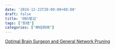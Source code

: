 ```yaml
---
date: '2024-12-23T20:00:00+08:00'
draft: false
title: 'OBS笔记'
tags: ["剪枝"]
categories: ["神经网络"]
---
```


[Optimal Brain Surgeon and General Network Pruning](https://xves6ft58q.feishu.cn/docx/QcQcdeJn8omMSgxUahHctV4Gnpg?from=from_copylink)
